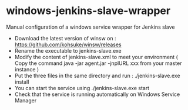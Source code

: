 # windows-jenkins-slave-wrapper
Manual configuration of a windows service wrapper for Jenkins slave

* Download the latest version of winsw on : https://github.com/kohsuke/winsw/releases
* Rename the executable to jenkins-slave.exe
* Modify the content of jenkins-slave.xml to meet your environment ( Copy the command java -jar agent.jar -jnplURL xxx from your master instance ) 
* Put the three files in the same directory and run : ./jenkins-slave.exe install
* You can start the service using ./jenkins-slave.exe start
* Check that the service is running automatically on Windows Service Manager
